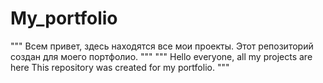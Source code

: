 # My_portfolio

"""
Всем привет, здесь находятся все мои проекты.
Этот репозиторий создан для моего портфолио. 
"""
"""
Hello everyone, all my projects are here
This repository was created for my portfolio.
"""
